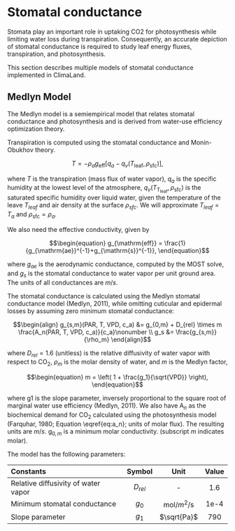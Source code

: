 # Stomatal conductance
Stomata play an important role in uptaking CO2 for photosynthesis while limiting water loss during transpiration. Consequently, an accurate depiction of stomatal conductance is required to study leaf energy fluxes, transpiration, and photosynthesis.

This section describes multiple models of stomatal conductance implemented in ClimaLand.

## Medlyn Model

The Medlyn model is a semiempirical model that relates stomatal conductance and photosynthesis and is derived from water-use efficiency optimization theory.

Transpiration is computed using the stomatal conductance and Monin-Obukhov theory.
```math
\begin{equation}
T = -\rho_a g_{\mathrm{eff}} \left[q_{a}- q_v(T_\mathrm{leaf}, \rho_\mathrm{sfc}) \right],
\end{equation}
```
where $T$ is the transpiration (mass flux of water vapor), $q_{a}$ is the specific humidity at the lowest level of the atmosphere, $q_v(T_\mathrm{T_{leaf}}, \rho_\mathrm{sfc})$ is the saturated specific humidity over liquid water, given the temperature of the leave $T_{leaf}$ and air density at the surface $\rho_{sfc}$. We will approximate $T_{leaf} = T_{a}$ and $\rho_{\mathrm{sfc}} = \rho_a$.

We also need the effective conductivity, given by
```math
\begin{equation}
    g_{\mathrm{eff}} = \frac{1}{g_{\mathrm{ae}}^{-1}+g_{\mathrm{s}}^{-1}},
\end{equation}
```
where $g_{ae}$ is the aerodynamic conductance, computed by the MOST solve, and $g_s$ is the stomatal conductance to water vapor per unit ground area. The units of all conductances are $m/s$.

The stomatal conductance is calculated using the Medlyn stomatal conductance model (Medlyn, 2011), while omitting cuticular and epidermal losses by assuming zero minimum stomatal conductance:
```math
\begin{align}
g_{s,m}(PAR, T, VPD, c_a) &= g_{0,m} + D_{rel} \times m \frac{A_n(PAR, T, VPD, c_a)}{c_a}\nonumber \\
g_s &= \frac{g_{s,m}}{\rho_m}
\end{align}
```
where $D_{rel} =1.6$ (unitless) is the relative diffusivity of water vapor with respect to CO$_2$, $\rho_m$ is the molar density of water, and $m$ is the Medlyn factor,
```math
\begin{equation}
    m = \left( 1 + \frac{g_1}{\sqrt{VPD}} \right),
\end{equation}
```
where g1 is the slope parameter, inversely proportional to the square root of marginal water use efficiency (Medlyn, 2011). We also have A$_n$ as the biochemical demand for CO$_2$ calculated using the photosynthesis model (Farquhar, 1980; Equation \eqref{eq:a_n}; units of molar flux). The resulting units are $m/s$. g$_{0,m}$ is a minimum molar conductivity. (subscript $m$ indicates molar).

The model has the following parameters:

| Constants | Symbol | Unit | Value |
| :---         |     :---:      |    :---:      |     :---:   |
| Relative diffusivity of water vapor | $D_{rel}$  | - | 1.6 |
| Minimum stomatal conductance | $g_0$ | mol/$m^2$/s | 1e-4 |
| Slope parameter | $g_1$  | $\sqrt{Pa}$  | 790 |

